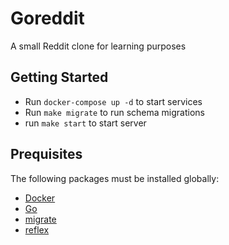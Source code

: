 # Goreddit

A small Reddit clone for learning purposes

## Getting Started
* Run `docker-compose up -d` to start services
* Run `make migrate` to run schema migrations
* run `make start` to start server

## Prequisites

The following packages must be installed globally:
* [Docker](https://www.docker.com/)
* [Go](https://golang.org/)
* [migrate](https://github.com/golang-migrate/migrate)
* [reflex](https://github.com/cespare/reflex)
